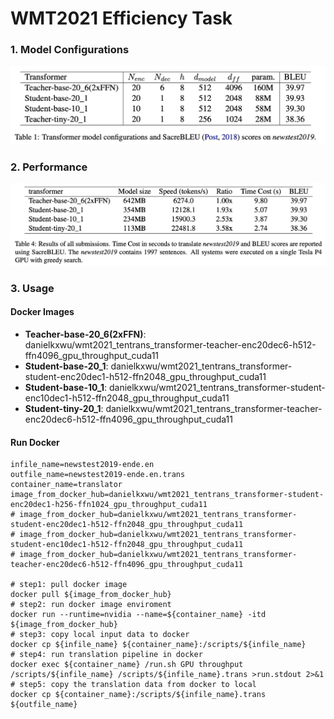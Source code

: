 # WMT2021 Efficiency Task

### 1. Model Configurations

![alt text](https://github.com/TenTrans/TenTrans-Decoding/blob/master/examples/model_conf.png?raw=true)



### 2. Performance

![alt text](https://github.com/TenTrans/TenTrans-Decoding/blob/master/examples/performance.png?raw=true)



### 3. Usage

#### Docker Images

- **Teacher-base-20_6(2xFFN)**: danielkxwu/wmt2021_tentrans_transformer-teacher-enc20dec6-h512-ffn4096_gpu_throughput_cuda11
- **Student-base-20_1**: danielkxwu/wmt2021_tentrans_transformer-student-enc20dec1-h512-ffn2048_gpu_throughput_cuda11
- **Student-base-10_1**: danielkxwu/wmt2021_tentrans_transformer-student-enc10dec1-h512-ffn2048_gpu_throughput_cuda11
- **Student-tiny-20_1**: danielkxwu/wmt2021_tentrans_transformer-teacher-enc20dec6-h512-ffn4096_gpu_throughput_cuda11

#### Run Docker

```shell
infile_name=newstest2019-ende.en
outfile_name=newstest2019-ende.en.trans
container_name=translator
image_from_docker_hub=danielkxwu/wmt2021_tentrans_transformer-student-enc20dec1-h256-ffn1024_gpu_throughput_cuda11
# image_from_docker_hub=danielkxwu/wmt2021_tentrans_transformer-student-enc20dec1-h512-ffn2048_gpu_throughput_cuda11
# image_from_docker_hub=danielkxwu/wmt2021_tentrans_transformer-student-enc10dec1-h512-ffn2048_gpu_throughput_cuda11
# image_from_docker_hub=danielkxwu/wmt2021_tentrans_transformer-teacher-enc20dec6-h512-ffn4096_gpu_throughput_cuda11

# step1: pull docker image
docker pull ${image_from_docker_hub}
# step2: run docker image enviroment
docker run --runtime=nvidia --name=${container_name} -itd ${image_from_docker_hub}
# step3: copy local input data to docker
docker cp ${infile_name} ${container_name}:/scripts/${infile_name}
# step4: run translation pipeline in docker
docker exec ${container_name} /run.sh GPU throughput /scripts/${infile_name} /scripts/${infile_name}.trans >run.stdout 2>&1
# step5: copy the translation data from docker to local
docker cp ${container_name}:/scripts/${infile_name}.trans ${outfile_name}
